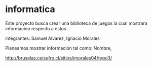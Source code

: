 # informatica
Este proyecto busca crear una biblioteca de juegos la cual mostrara informacion respecto a estos

integrantes: Samuel Alvarez, Ignacio Morales

Planeamos mostrar informacion tal como: Nombre,

http://bruselas.ceisufro.cl/sitios/imorales04/typo3/
